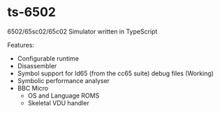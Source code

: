 # ts-6502
6502/65sc02/65c02 Simulator written in TypeScript

Features:

* Configurable runtime
* Disassembler
* Symbol support for ld65 (from the cc65 suite) debug files (Working)
* Symbolic performance analyser
* BBC Micro
  * OS and Language ROMS
  * Skeletal VDU handler
